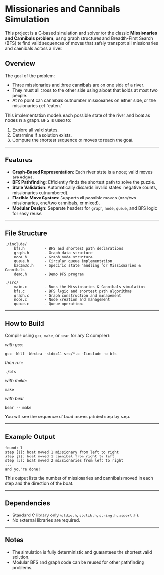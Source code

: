 # Missionaries and Cannibals Simulation

This project is a C-based simulation and solver for the classic **Missionaries and Cannibals problem**, using graph structures and Breadth-First Search (BFS) to find valid sequences of moves that safely transport all missionaries and cannibals across a river.

## Overview

The goal of the problem:

* Three missionaries and three cannibals are on one side of a river.
* They must all cross to the other side using a boat that holds at most two people.
* At no point can cannibals outnumber missionaries on either side, or the missionaries get “eaten.”

This implementation models each possible state of the river and boat as nodes in a graph. BFS is used to:

1. Explore all valid states.
2. Determine if a solution exists.
3. Compute the shortest sequence of moves to reach the goal.

---

## Features

* **Graph-Based Representation**: Each river state is a node; valid moves are edges.
* **BFS Pathfinding**: Efficiently finds the shortest path to solve the puzzle.
* **State Validation**: Automatically discards invalid states (negative counts, missionaries outnumbered).
* **Flexible Move System**: Supports all possible moves (one/two missionaries, one/two cannibals, or mixed).
* **Modular Design**: Separate headers for `graph`, `node`, `queue`, and BFS logic for easy reuse.

---

## File Structure

```
./include/
    bfs.h         - BFS and shortest path declarations
    graph.h       - Graph data structure
    node.h        - Graph node structure
    queue.h       - Circular queue implementation
    bad3m3c.h     - Specific state handling for Missionaries & Cannibals
    demo.h        - Demo BFS program

./src/
    main.c        - Runs the Missionaries & Cannibals simulation
    bfs.c         - BFS logic and shortest path algorithms
    graph.c       - Graph construction and management
    node.c        - Node creation and management
    queue.c       - Queue operations
```

---

## How to Build

Compile using `gcc`, `make`, or `bear` (or any C compiler):

*with gcc:*
```
gcc -Wall -Wextra -std=c11 src/*.c -Iinclude -o bfs
```
*then run:*
```
./bfs
```
*with make:*
```
make
```
*with bear*
```
bear -- make
```

You will see the sequence of boat moves printed step by step.

---

## Example Output

```
found: 1
step [1]: boat moved 1 missionary from left to right
step [2]: boat moved 1 cannibal from right to left
step [3]: boat moved 2 missionaries from left to right
...
and you're done!
```

This output lists the number of missionaries and cannibals moved in each step and the direction of the boat.

---

## Dependencies

* Standard C library only (`stdio.h`, `stdlib.h`, `string.h`, `assert.h`).
* No external libraries are required.

---

## Notes

* The simulation is fully deterministic and guarantees the shortest valid solution.
* Modular BFS and graph code can be reused for other pathfinding problems.
